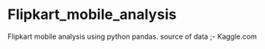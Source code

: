 # Flipkart_mobile_analysis
Flipkart mobile analysis using python pandas.
source of data ;- Kaggle.com
